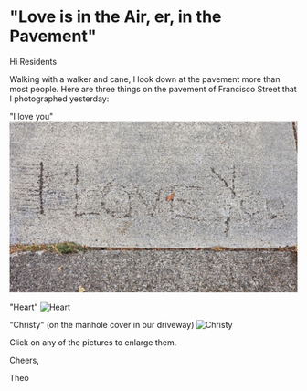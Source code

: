 # "Love is in the Air, er, in the Pavement"

Hi Residents

Walking with a walker and cane, I look down at the pavement more than most people. Here are three things on the pavement of Francisco Street that I photographed yesterday:

"I love you"
![I love you](Blog\2025\07-july\2025-07-01-Love-is-in-the-Air\i-love-you.png)

"Heart"
![Heart]( https://heritage-happenings.github.io\Blog\2025\07-july\2025-07-01-Love-is-in-the-Air\heart.png)

"Christy" (on the manhole cover in our driveway)
![Christy](https://heritage-happenings.github.io\Blog\2025\07-july\2025-07-01-Love-is-in-the-Air\christy.png )

Click on any of the pictures to enlarge them.

Cheers,

Theo
